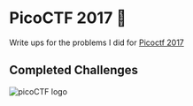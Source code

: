 # PicoCTF 2017 :checkered_flag:
Write ups for the problems I did for [Picoctf 2017](https://2017game.picoctf.com/ "2017 picoCTF")


## Completed Challenges

![](https://github.com/dumblole/CTF-Writeups/blob/master/picoCTF-2017/images/picoctf_logo.svg "picoCTF logo")
